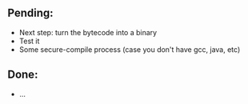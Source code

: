 Pending:
--------

  - Next step: turn the bytecode into a binary
  - Test it
  - Some secure-compile process (case you don't have gcc, java, etc)

Done:
-----

  - ...
